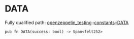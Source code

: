 # DATA

Fully qualified path: [openzeppelin_testing](./openzeppelin_testing.md)::[constants](./openzeppelin_testing-constants.md)::[DATA](./openzeppelin_testing-constants-DATA.md)

<pre><code class="language-cairo">pub fn DATA(success: bool) -&gt; Span&lt;felt252&gt;</code></pre>

